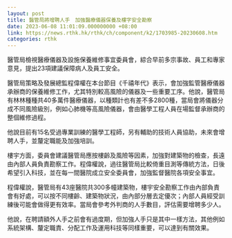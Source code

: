 ```yaml
---
layout: post
title: 醫管局將增聘人手　加強醫療儀器保養及樓字安全勘察
date: 2023-06-08 11:01:09.000000000 +08:00
link: https://news.rthk.hk/rthk/ch/component/k2/1703985-20230608.htm
categories: rthk
---
```


醫管局檢視醫療儀器及設施保養維修事宜委員會，綜合早前多宗事故、員工和專家意見，提出23項建議保障病人及員工安全。

醫管局策略及發展總監程偉權在本台節目《千禧年代》表示，會加強監管醫療儀器承辦商的保養維修工作，尤其特別較高風險的儀器及一些重要工序。他說，醫管局有林林種種共40多萬件醫療儀器，以種類計也有差不多2800種，當局會將儀器分成不同風險級別，例如心肺機等高風險儀器，會由醫學工程人員在場監督承辦商的整個維修過程。

他說目前有15名受過專業訓練的醫學工程師，另有輔助的技術人員協助，未來會增聘人手，並釐定職能及加強培訓。

樓宇方面，委員會建議醫管局應按樓齡及風險等因素，加強對建築物的檢查，長遠由內部人員負責勘察工作。程偉權說，過往醫管局比較倚重目測等傳統方法，日後希望引入科技，並在每一間醫院成立安全委員會，加強監督醫院各項安全事宜。

程偉權說，醫管局有43座醫院共300多幢建築物，樓宇安全勘察工作由內部負責會有好處，可以按不同樓齡、建築物狀況，由內部分層去定優次；內部人員經受訓練後可能會做得更有效率。當局會參考外判商的人手數目，評估需要增聘多少人。

他說，在聘請額外人手之前會有過度期，但加強人手只是其中一樣方法，其他例如系統架構、釐定職責、分配工作及運用科技等同樣重要，可以達到有關效果。

